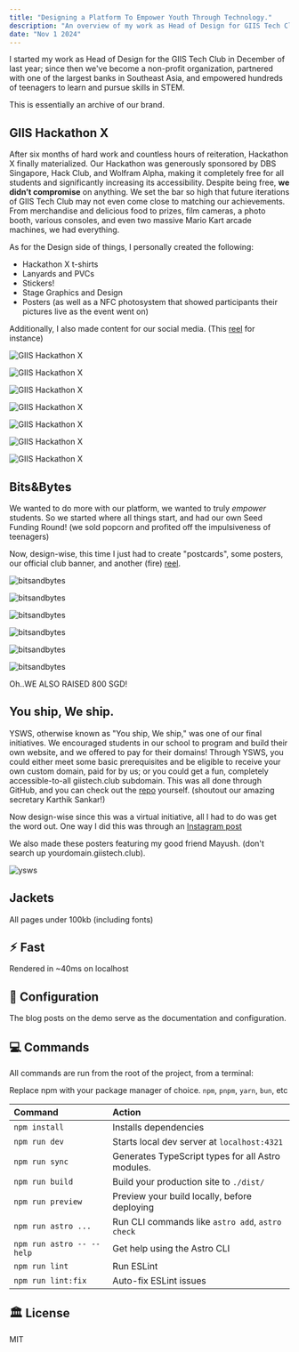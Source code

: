 ```yaml
---
title: "Designing a Platform To Empower Youth Through Technology."
description: "An overview of my work as Head of Design for GIIS Tech Club."
date: "Nov 1 2024"
---
```


I started my work as Head of Design for the GIIS Tech Club in December of last year; since then we've become a non-profit organization, partnered with one of the largest banks in Southeast Asia, and empowered hundreds of teenagers to learn and pursue skills in STEM.  

This is essentially an archive of our brand.
## GIIS Hackathon X
After six months of hard work and countless hours of reiteration, Hackathon X finally materialized. Our Hackathon was generously sponsored by DBS Singapore, Hack Club, and Wolfram Alpha, making it completely free for all students and significantly increasing its accessibility. Despite being free, <b>we didn’t compromise</b> on anything. We set the bar so high that future iterations of GIIS Tech Club may not even come close to matching our achievements. From merchandise and delicious food to prizes, film cameras, a photo booth, various consoles, and even two massive Mario Kart arcade machines, we had everything.

As for the Design side of things, I personally created the following:
- Hackathon X t-shirts
- Lanyards and PVCs
- Stickers!
- Stage Graphics and Design
- Posters (as well as a NFC photosystem that showed participants their pictures live as the event went on)

 Additionally, I also made content for our social media. (This [reel](https://www.instagram.com/reel/C99zJphvfSC/?utm_source=ig_web_copy_link&igsh=MzRlODBiNWFlZA==) for instance)

![GIIS Hackathon X](/hackathonmain.JPG)

![GIIS Hackathon X](/hackathonaura.JPG)

![GIIS Hackathon X](/hackathonfilmsticker.png)

![GIIS Hackathon X](/hackathongroup.JPG)

![GIIS Hackathon X](/hackathonstage.JPG)

![GIIS Hackathon X](/hackathonsticker1.JPG)

![GIIS Hackathon X](/hackathonsticker2.JPG)
## Bits&Bytes
We wanted to do more with our platform, we wanted to truly <i>empower</i> students. So we started where all things start, and had our own Seed Funding Round! (we sold popcorn and profited off the impulsiveness of teenagers)

Now, design-wise, this time I just had to create "postcards", some posters, our official club banner, and another (fire) [reel](https://www.instagram.com/reel/DA-bbZrvaAL/?utm_source=ig_web_copy_link&igsh=MzRlODBiNWFlZA==).

![bitsandbytes](/bb7.webp)

![bitsandbytes](/bb2.webp)

![bitsandbytes](/bb3.webp)

![bitsandbytes](/bb4.webp)

![bitsandbytes](/bb5.webp)

![bitsandbytes](/bb6.webp)

Oh..WE ALSO RAISED 800 SGD!

## You ship, We ship.
YSWS, otherwise known as "You ship, We ship," was one of our final initiatives. We encouraged students in our school to program and build their own website, and we offered to pay for their domains! Through YSWS, you could either meet some basic prerequisites and be eligible to receive your own custom domain, paid for by us; or you could get a fun, completely accessible-to-all giistech.club subdomain. This was all done through GitHub, and you can check out the [repo](https://github.com/emergenitro/ysws-domain) yourself. (shoutout our amazing secretary Karthik Sankar!)

Now design-wise since this was a virtual initiative, all I had to do was get the word out. One way I did this was through an [Instagram post](https://www.instagram.com/p/DBLR5DuPFpT/?utm_source=ig_web_copy_link&igsh=MzRlODBiNWFlZA==)

We also made these posters featuring my good friend Mayush. (don't search up yourdomain.giistech.club).

![ysws](/yswsposter.PNG)

## Jackets
All pages under 100kb (including fonts)

## ⚡︎ Fast
Rendered in ~40ms on localhost

## 📄 Configuration

The blog posts on the demo serve as the documentation and configuration.

## 💻 Commands

All commands are run from the root of the project, from a terminal:

Replace npm with your package manager of choice. `npm`, `pnpm`, `yarn`, `bun`, etc

| Command                   | Action                                           |
| :------------------------ | :----------------------------------------------- |
| `npm install`             | Installs dependencies                            |
| `npm run dev`             | Starts local dev server at `localhost:4321`      |
| `npm run sync`            | Generates TypeScript types for all Astro modules.|
| `npm run build`           | Build your production site to `./dist/`          |
| `npm run preview`         | Preview your build locally, before deploying     |
| `npm run astro ...`       | Run CLI commands like `astro add`, `astro check` |
| `npm run astro -- --help` | Get help using the Astro CLI                     |
| `npm run lint`            | Run ESLint                                       |
| `npm run lint:fix`        | Auto-fix ESLint issues                           |

## 🏛️ License

MIT
